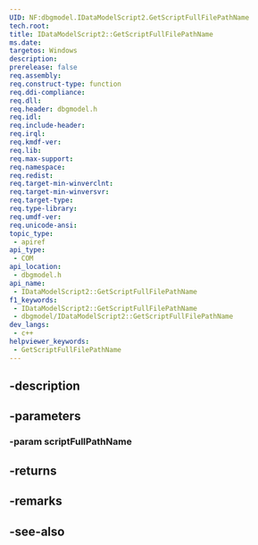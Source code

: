 ```yaml
---
UID: NF:dbgmodel.IDataModelScript2.GetScriptFullFilePathName
tech.root: 
title: IDataModelScript2::GetScriptFullFilePathName
ms.date: 
targetos: Windows
description: 
prerelease: false
req.assembly: 
req.construct-type: function
req.ddi-compliance: 
req.dll: 
req.header: dbgmodel.h
req.idl: 
req.include-header: 
req.irql: 
req.kmdf-ver: 
req.lib: 
req.max-support: 
req.namespace: 
req.redist: 
req.target-min-winverclnt: 
req.target-min-winversvr: 
req.target-type: 
req.type-library: 
req.umdf-ver: 
req.unicode-ansi: 
topic_type:
 - apiref
api_type:
 - COM
api_location:
 - dbgmodel.h
api_name:
 - IDataModelScript2::GetScriptFullFilePathName
f1_keywords:
 - IDataModelScript2::GetScriptFullFilePathName
 - dbgmodel/IDataModelScript2::GetScriptFullFilePathName
dev_langs:
 - c++
helpviewer_keywords:
 - GetScriptFullFilePathName
---
```


## -description

## -parameters

### -param scriptFullPathName

## -returns

## -remarks

## -see-also

